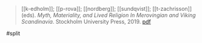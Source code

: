 > [[k-edholm]]; [[p-rova]]; [[nordberg]]; [[sundqvist]]; [[t-zachrisson]] (eds). *Myth, Materiality, and Lived Religion In Merovingian and Viking Scandinavia*. Stockholm University Press, 2019. [pdf](a/k-edholm-p-rova-a-nordberg-o-sundqvist-t-zachrisson2019eds.pdf)


#split 